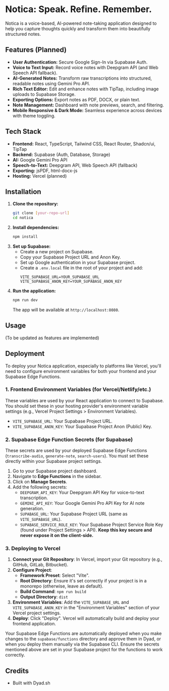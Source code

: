 # Notica: Speak. Refine. Remember.

Notica is a voice-based, AI-powered note-taking application designed to help you capture thoughts quickly and transform them into beautifully structured notes.

## Features (Planned)

-   **User Authentication:** Secure Google Sign-In via Supabase Auth.
-   **Voice to Text Input:** Record voice notes with Deepgram API (and Web Speech API fallback).
-   **AI-Generated Notes:** Transform raw transcriptions into structured, readable notes using Gemini Pro API.
-   **Rich Text Editor:** Edit and enhance notes with TipTap, including image uploads to Supabase Storage.
-   **Exporting Options:** Export notes as PDF, DOCX, or plain text.
-   **Note Management:** Dashboard with note previews, search, and filtering.
-   **Mobile Responsive & Dark Mode:** Seamless experience across devices with theme toggling.

## Tech Stack

-   **Frontend:** React, TypeScript, Tailwind CSS, React Router, Shadcn/ui, TipTap
-   **Backend:** Supabase (Auth, Database, Storage)
-   **AI:** Google Gemini Pro API
-   **Speech-to-Text:** Deepgram API, Web Speech API (fallback)
-   **Exporting:** jsPDF, html-docx-js
-   **Hosting:** Vercel (planned)

## Installation

1.  **Clone the repository:**
    ```bash
    git clone [your-repo-url]
    cd notica
    ```
2.  **Install dependencies:**
    ```bash
    npm install
    ```
3.  **Set up Supabase:**
    -   Create a new project on Supabase.
    -   Copy your Supabase Project URL and Anon Key.
    -   Set up Google authentication in your Supabase project.
    -   Create a `.env.local` file in the root of your project and add:
        ```
        VITE_SUPABASE_URL=YOUR_SUPABASE_URL
        VITE_SUPABASE_ANON_KEY=YOUR_SUPABASE_ANON_KEY
        ```
4.  **Run the application:**
    ```bash
    npm run dev
    ```
    The app will be available at `http://localhost:8080`.

## Usage

(To be updated as features are implemented)

## Deployment

To deploy your Notica application, especially to platforms like Vercel, you'll need to configure environment variables for both your frontend and your Supabase Edge Functions.

### 1. Frontend Environment Variables (for Vercel/Netlify/etc.)

These variables are used by your React application to connect to Supabase. You should set these in your hosting provider's environment variable settings (e.g., Vercel Project Settings > Environment Variables).

-   `VITE_SUPABASE_URL`: Your Supabase Project URL.
-   `VITE_SUPABASE_ANON_KEY`: Your Supabase Project Anon (Public) Key.

### 2. Supabase Edge Function Secrets (for Supabase)

These secrets are used by your deployed Supabase Edge Functions (`transcribe-audio`, `generate-note`, `search-users`). You must set these directly within your Supabase project settings.

1.  Go to your Supabase project dashboard.
2.  Navigate to **Edge Functions** in the sidebar.
3.  Click on **Manage Secrets**.
4.  Add the following secrets:
    -   `DEEPGRAM_API_KEY`: Your Deepgram API Key for voice-to-text transcription.
    -   `GEMINI_API_KEY`: Your Google Gemini Pro API Key for AI note generation.
    -   `SUPABASE_URL`: Your Supabase Project URL (same as `VITE_SUPABASE_URL`).
    -   `SUPABASE_SERVICE_ROLE_KEY`: Your Supabase Project Service Role Key (found under Project Settings > API). **Keep this key secure and never expose it on the client-side.**

### 3. Deploying to Vercel

1.  **Connect your Git Repository**: In Vercel, import your Git repository (e.g., GitHub, GitLab, Bitbucket).
2.  **Configure Project**:
    *   **Framework Preset**: Select "Vite".
    *   **Root Directory**: Ensure it's set correctly if your project is in a monorepo (otherwise, leave as default).
    *   **Build Command**: `npm run build`
    *   **Output Directory**: `dist`
3.  **Environment Variables**: Add the `VITE_SUPABASE_URL` and `VITE_SUPABASE_ANON_KEY` in the "Environment Variables" section of your Vercel project settings.
4.  **Deploy**: Click "Deploy". Vercel will automatically build and deploy your frontend application.

Your Supabase Edge Functions are automatically deployed when you make changes to the `supabase/functions` directory and approve them in Dyad, or when you deploy them manually via the Supabase CLI. Ensure the secrets mentioned above are set in your Supabase project for the functions to work correctly.

## Credits

-   Built with Dyad.sh